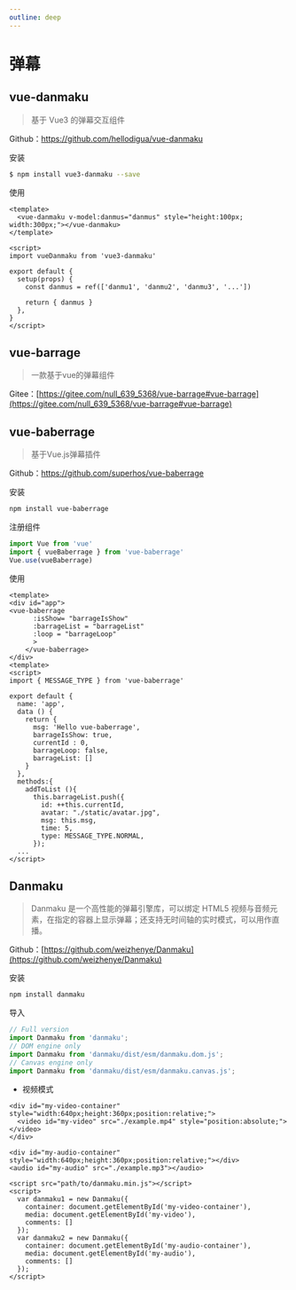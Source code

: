 ```yaml
---
outline: deep
---
```


# 弹幕

## vue-danmaku

>基于 Vue3 的弹幕交互组件

Github：https://github.com/hellodigua/vue-danmaku

安装
```sh
$ npm install vue3-danmaku --save
```

使用
```vue
<template>
  <vue-danmaku v-model:danmus="danmus" style="height:100px; width:300px;"></vue-danmaku>
</template>

<script>
import vueDanmaku from 'vue3-danmaku'

export default {
  setup(props) {
    const danmus = ref(['danmu1', 'danmu2', 'danmu3', '...'])

    return { danmus }
  },
}
</script>
```

## vue-barrage
>一款基于vue的弹幕组件

Gitee：[https://gitee.com/null_639_5368/vue-barrage#vue-barrage](https://gitee.com/null_639_5368/vue-barrage#vue-barrage)

## vue-baberrage
>基于Vue.js弹幕插件

Github：https://github.com/superhos/vue-baberrage

安装
```sh
npm install vue-baberrage
```

注册组件
```js
import Vue from 'vue'
import { vueBaberrage } from 'vue-baberrage'
Vue.use(vueBaberrage)
```

使用
```vue
<template>
<div id="app">
<vue-baberrage
      :isShow= "barrageIsShow"
      :barrageList = "barrageList"
      :loop = "barrageLoop"
      >
    </vue-baberrage>
</div>
<template>
<script>
import { MESSAGE_TYPE } from 'vue-baberrage'

export default {
  name: 'app',
  data () {
    return {
      msg: 'Hello vue-baberrage',
      barrageIsShow: true,
      currentId : 0,
      barrageLoop: false,
      barrageList: []
    }
  },
  methods:{
    addToList (){
      this.barrageList.push({
        id: ++this.currentId,
        avatar: "./static/avatar.jpg",
        msg: this.msg,
        time: 5,
        type: MESSAGE_TYPE.NORMAL,
      });
  ...
</script>
```

## Danmaku

> Danmaku 是一个高性能的弹幕引擎库，可以绑定 HTML5 视频与音频元素，在指定的容器上显示弹幕；还支持无时间轴的实时模式，可以用作直播。

Github：[https://github.com/weizhenye/Danmaku](https://github.com/weizhenye/Danmaku)

安装
```sh
npm install danmaku
```

导入
```js
// Full version
import Danmaku from 'danmaku';
// DOM engine only
import Danmaku from 'danmaku/dist/esm/danmaku.dom.js';
// Canvas engine only
import Danmaku from 'danmaku/dist/esm/danmaku.canvas.js';
```

- 视频模式
```vue
<div id="my-video-container" style="width:640px;height:360px;position:relative;">
  <video id="my-video" src="./example.mp4" style="position:absolute;"></video>
</div>

<div id="my-audio-container" style="width:640px;height:360px;position:relative;"></div>
<audio id="my-audio" src="./example.mp3"></audio>

<script src="path/to/danmaku.min.js"></script>
<script>
  var danmaku1 = new Danmaku({
    container: document.getElementById('my-video-container'),
    media: document.getElementById('my-video'),
    comments: []
  });
  var danmaku2 = new Danmaku({
    container: document.getElementById('my-audio-container'),
    media: document.getElementById('my-audio'),
    comments: []
  });
</script>
```